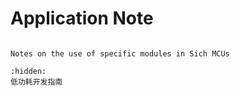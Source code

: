 # Application Note
```{important}

Notes on the use of specific modules in Sich MCUs
```

```{toctree}
:hidden:
低功耗开发指南
```
